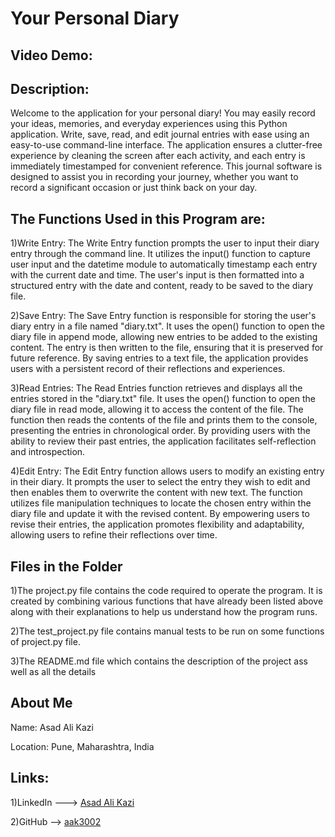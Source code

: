 # Your Personal Diary
## Video Demo:  <URL HERE>
## Description:

Welcome to the application for your personal diary! You may easily record your ideas, memories, and everyday experiences using this Python application. Write, save, read, and edit journal entries with ease using an easy-to-use command-line interface. The application ensures a clutter-free experience by cleaning the screen after each activity, and each entry is immediately timestamped for convenient reference. This journal software is designed to assist you in recording your journey, whether you want to record a significant occasion or just think back on your day.

## The Functions Used in this Program are:
1)Write Entry: The Write Entry function prompts the user to input their diary entry through the command line. It utilizes the input() function to capture user input and the datetime module to automatically timestamp each entry with the current date and time. The user's input is then formatted into a structured entry with the date and content, ready to be saved to the diary file.

2)Save Entry: The Save Entry function is responsible for storing the user's diary entry in a file named "diary.txt". It uses the open() function to open the diary file in append mode, allowing new entries to be added to the existing content. The entry is then written to the file, ensuring that it is preserved for future reference. By saving entries to a text file, the application provides users with a persistent record of their reflections and experiences.

3)Read Entries: The Read Entries function retrieves and displays all the entries stored in the "diary.txt" file. It uses the open() function to open the diary file in read mode, allowing it to access the content of the file. The function then reads the contents of the file and prints them to the console, presenting the entries in chronological order. By providing users with the ability to review their past entries, the application facilitates self-reflection and introspection.

4)Edit Entry: The Edit Entry function allows users to modify an existing entry in their diary. It prompts the user to select the entry they wish to edit and then enables them to overwrite the content with new text. The function utilizes file manipulation techniques to locate the chosen entry within the diary file and update it with the revised content. By empowering users to revise their entries, the application promotes flexibility and adaptability, allowing users to refine their reflections over time.

## Files in the Folder
1)The project.py file contains the code required to operate the program. It is created by combining various functions that have already been listed above along with their explanations to help us understand how the program runs.

2)The test_project.py file contains manual tests to be run on some functions of project.py file.

3)The README.md file which contains the description of the project ass well as all the details

## About Me
Name: Asad Ali Kazi

Location: Pune, Maharashtra, India

## Links:
1)LinkedIn ---> [Asad Ali Kazi](www.linkedin.com/in/asad-ali-kazi)

2)GitHub --> [aak3002](https://github.com/aak3002)
